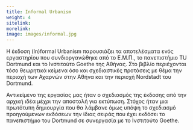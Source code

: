 ```yaml
---
title: Informal Urbanism
weight: 4
sitelink: 
morelink: 
image: images/informal.jpg
---
```


Η έκδοση (In)formal Urbanism παρουσιάζει τα αποτελέσματα ενός εργαστηρίου που συνδιοργανώθηκε από το Ε.Μ.Π., το πανεπιστήμιο TU Dortmund και το Ινστιτούτο Goethe της Αθήνας. Στο βιβλίο περιέχονται τόσο θεωρητικά κείμενα όσο και σχεδιαστικές προτάσεις με θέμα την περιοχή των Αχαρνών στην Αθήνα και την περιοχή Nordstadt του Dortmund.

Αντικείμενο της εργασίας μας ήταν ο σχεδιασμός της έκδοσης από την αρχική ιδέα μέχρι την αποστολή για εκτύπωση. Στόχος ήταν μια πρωτότυπη δημιουργία που θα λάμβανε όμως υπόψη το σχεδιασμό προηγούμενων εκδόσεων την ίδιας σειράς που έχει εκδόσει το πανεπιστήμιο του Dortmund σε συνεργασία με το Ινστιτούτο Goethe.